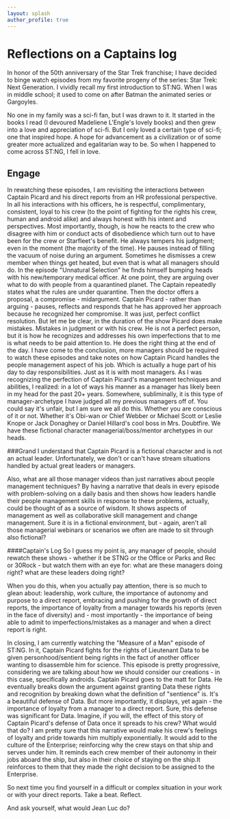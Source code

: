 ```yaml
---
layout: splash
author_profile: true
---
```


# Reflections on a Captains log
In honor of the 50th anniversary of the Star Trek franchise; I have decided to binge watch episodes from my favorite progeny of the series: Star Trek: Next Generation.
I vividly recall my first introduction to ST:NG. When I was in middle school; it used to come on after Batman the animated series or Gargoyles. 

No one in my family was a sci-fi fan, but I was drawn to it. 
It started in the books I read (I devoured Madeliene L'Engle's lovely books) and then grew into a love and appreciation of sci-fi. 
But I only loved a certain type of sci-fi; one that inspired hope. 
A hope for advancement as a civilization or of some greater more actualized and egalitarian way to be.
So when I happened to come across ST:NG, I fell in love. 

## Engage
In rewatching these episodes, I am revisiting the interactions between Captain Picard and his direct reports from an HR professional perspective. 
In all his interactions with his officers, he is respectful, complimentary, consistent, loyal to his crew (to the point of fighting for the rights his crew, human and android alike) and always honest with his intent and perspectives.
Most importantly, though, is how he reacts to the crew who disagree with him or conduct acts of disobedience which turn out to have been for the crew or Starfleet's benefit. 
He always tempers his judgment; even in the moment (the majority of the time). He pauses instead of filling the vacuum of noise during an argument. Sometimes he dismisses a crew member when things get heated, but even that is what all managers should do.
In the episode "Unnatural Selection" he finds himself bumping heads with his new/temporary medical officer. 
At one point, they are arguing over what to do with people from a quarantined planet. The Captain repeatedly states what the rules are under quarantine.
Then the doctor offers a proposal, a compromise - midargument. 
Captain Picard - rather than arguing - pauses, reflects and responds that he has approved her approach because he recognized her compromise.
It was just, perfect conflict resolution. But let me be clear, in the duration of the show Picard does make mistakes. Mistakes in judgment or with his crew.
He is not a perfect person, but it is how he recognizes and addresses his own imperfections that to me is what needs to be paid attention to. He does the right thing at the end of the day.
I have come to the conclusion, more managers should be required to watch these episodes and take notes on how Captain Picard handles the people management aspect of his job.
Which is actually a huge part of his day to day responsibilities. Just as it is with most managers. 
As I was recognizing the perfection of Captain Picard's management techniques and abilities, I realized: in a lot of ways his manner as a manager has likely been in my head for the past 20+ years.
Somewhere, subliminally, it is this type of manager-archetype I have judged all my previous managers off of. 
You could say it's unfair, but I am sure we all do this. Whether you are conscious of it or not. 
Whether it's Obi-wan or Chief Webber or Michael Scott or Leslie Knope or Jack Donaghey or Daniel Hillard's cool boss in Mrs. Doubtfire. We have these fictional character managerial/boss/mentor archetypes in our heads.

###Grand
I understand that Captain Picard is a fictional character and is not an actual leader. Unfortunately, we don't or can't have stream situations handled by actual great leaders or managers.

Also, what are all those manager videos than just narratives about people management techniques? 
By having a narrative that deals in every episode with problem-solving on a daily basis and then shows how leaders handle their people management skills in response to these problems, actually, could be thought of as a source of wisdom. 
It shows aspects of management as well as collaborative skill management and change management. 
Sure it is in a fictional environment, but - again, aren't all those managerial webinars or scenarios we often are made to sit through also fictional? 

####Captain's Log
So I guess my point is, any manager of people, should rewatch these shows - whether it be STNG or the Office or Parks and Rec or 30Rock - but watch them with an eye for: what are these managers doing right? what are these leaders doing right? 

When you do this, when you actually pay attention, there is so much to glean about: leadership, work culture, the importance of autonomy and purpose to a direct report, embracing and pushing for the growth of direct reports, the importance of loyalty from a manager towards his reports (even in the face of diversity) and - most importantly - the importance of being able to admit to imperfections/mistakes as a manager and when a direct report is right.

In closing, I am currently watching the "Measure of a Man" episode of ST:NG. In it, Captain Picard fights for the rights of Lieutenant Data to be given personhood/sentient being rights in the fact of another officer wanting to disassemble him for science. This episode is pretty progressive, considering we are talking about how we should consider our creations - in this case, specifically androids. 
Captain Picard goes to the matt for Data. He eventually breaks down the argument against granting Data these rights and recognition by breaking down what the definition of "sentience" is. It's a beautiful defense of Data. 
But more importantly, it displays, yet again - the importance of loyalty from a manager to a direct report. Sure, this defense was significant for Data. 
Imagine, if you will, the effect of this story of Captain Picard's defense of Data once it spreads to his crew? What would that do? 
I am pretty sure that this narrative would make his crew's feelings of loyalty and pride towards him multiply exponentially. It would add to the culture of the Enterprise; reinforcing why the crew stays on that ship and serves under him. It reminds each crew member of their autonomy in their jobs aboard the ship, but also in their choice of staying on the ship.It reinforces to them that they made the right decision to be assigned to the Enterprise.

So next time you find yourself in a difficult or complex situation in your work or with your direct reports. Take a beat. Reflect. 

And ask yourself, what would Jean Luc do? 








